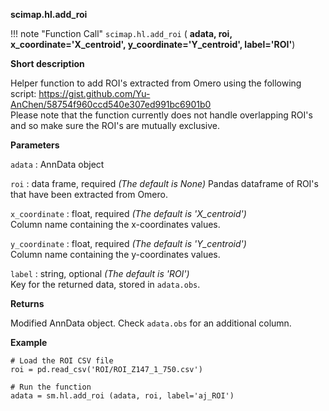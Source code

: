 **scimap.hl.add_roi**

!!! note "Function Call"
    `scimap.hl.add_roi` (
      **adata, 
      roi, 
      x_coordinate='X_centroid', 
      y_coordinate='Y_centroid', 
      label='ROI'**)

**Short description**

Helper function to add ROI's extracted from Omero using the following script: https://gist.github.com/Yu-AnChen/58754f960ccd540e307ed991bc6901b0  
Please note that the function currently does not handle overlapping ROI's and so make sure the ROI's are mutually exclusive.

**Parameters**

`adata` : AnnData object  

`roi` : data frame, required *(The default is None)* 
Pandas dataframe of ROI's that have been extracted from Omero. 

`x_coordinate` : float, required *(The default is 'X_centroid')*  
Column name containing the x-coordinates values.  

`y_coordinate` : float, required *(The default is 'Y_centroid')*  
Column name containing the y-coordinates values.

`label` : string, optional *(The default is 'ROI')*  
Key for the returned data, stored in `adata.obs`. 
 


**Returns**


Modified AnnData object. Check `adata.obs` for an additional column.


**Example**

```
# Load the ROI CSV file
roi = pd.read_csv('ROI/ROI_Z147_1_750.csv')

# Run the function
adata = sm.hl.add_roi (adata, roi, label='aj_ROI')

```
